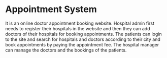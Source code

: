 <h1>Appointment System</h1>
<p>It is an online doctor appointment booking website. Hospital admin first needs to register their hospitals in the website and then they can add doctors of their hospitals for booking appointments. The patients can login to the site and search for hospitals and doctors according to their city and book appointments by paying the appointment fee. The hospital manager can manage the doctors and the bookings of the patients.</p>
